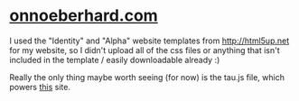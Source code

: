 # [onnoeberhard.com](https://onnoeberhard.com)
I used the "Identity" and "Alpha" website templates from http://html5up.net for my website, so I didn't upload all of the
css files or anything that isn't included in the template / easily downloadable already :)

Really the only thing maybe worth seeing (for now) is the tau.js file, which powers [this](https://onnoeberhard.com/tau) site.
